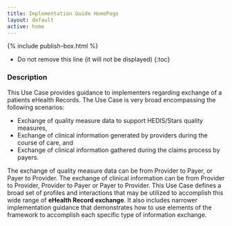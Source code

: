 ```yaml
---
title: Implementation Guide HomePage
layout: default
active: home
---
```


{% include publish-box.html %}

<!-- { :.no_toc } -->

<!-- TOC  the css styling for this is \pages\assets\css\project.css under 'markdown-toc'-->

* Do not remove this line (it will not be displayed)
{:toc}

<!-- end TOC -->

### Description

This Use Case provides guidance to implementers regarding exchange of a patients eHealth Records. The Use Case is very broad encompassing the following scenarios: 

* Exchange of quality measure data to support HEDIS/Stars quality measures,
* Exchange of clinical information generated by providers during the course of care, and 
* Exchange of clinical information gathered during the claims process by payers.  

The exchange of quality measure data can be from Provider to Payer, or Payer to Provider. The exchange of clinical information can be from Provider to Provider, Provider to Payer or Payer to Provider. This Use Case defines a broad set of profiles and interactions that may be utilized to accomplish this wide range of **eHealth Record exchange**. It also includes narrower implementation guidance that demonstrates how to use elements of the framework to accomplish each specific type of information exchange.


